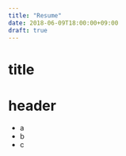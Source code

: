 ```yaml
---
title: "Resume"
date: 2018-06-09T18:00:00+09:00
draft: true
---
```


# title

# header

- a
- b
 - c


